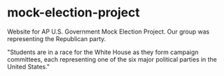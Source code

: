 # mock-election-project
Website for AP U.S. Government Mock Election Project. Our group was representing the Republican party. 

"Students are in a race for the White House as they form campaign committees, each representing one of the six major political parties in the United States."
